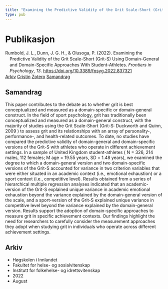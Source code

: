 ```yaml
---
title: "Examining the Predictive Validity of the Grit Scale-Short (Grit-S) Using Domain-General and Domain-Specific Approaches With Student-Athletes"
type: pub
---
```

<h1>Publikasjon</h1>
<article id="csl-bib-container-JB2BFLP4" class="csl-bib-container">
  <div class="csl-bib-body" style="line-height: 1.35; padding-left: 1em; text-indent:-1em;">
  <div class="csl-entry">Rumbold, J. L., Dunn, J. G. H., &amp; Olusoga, P. (2022). Examining the Predictive Validity of the Grit Scale-Short (Grit-S) Using Domain-General and Domain-Specific Approaches With Student-Athletes. <i>Frontiers in Psychology</i>, <i>13</i>. <a href="https://doi.org/10.3389/fpsyg.2022.837321">https://doi.org/10.3389/fpsyg.2022.837321</a></div>
</div>
  <div class="csl-bib-buttons">
    <a href="#taxonomy-article-JB2BFLP4" class="csl-bib-button">Arkiv</a>
    <a href="https://app.cristin.no/results/show.jsf?id=2045926" alt="Cristin URL" class="csl-bib-button">Cristin</a>
    <a href="http://zotero.org/groups/5022929/items/JB2BFLP4" alt="Zotero URL" class="csl-bib-button">Zotero</a>
    <a href="#abstract-article-JB2BFLP4" class="csl-bib-button">Samandrag</a>
  </div>
  <div id="csl-bib-meta-container-JB2BFLP4"></div>
</article>
<div id="csl-bib-meta-JB2BFLP4" class="csl-bib-meta">
  <article id="abstract-article-JB2BFLP4" class="abstract-article">
    <h1>Samandrag</h1>
    This paper contributes to the debate as to whether grit is best conceptualized and measured as a domain-specific or domain-general construct. In the field of sport psychology, grit has traditionally been conceptualized and measured as a domain-general construct, with the majority of studies using the Grit Scale-Short (Grit-S: Duckworth and Quinn, 2009 ) to assess grit and its relationships with an array of personality-, performance-, and health-related outcomes. To date, no studies have compared the predictive validity of domain-general and domain-specific versions of the Grit-S with athletes who operate in different achievement settings. In a sample of United Kingdom student-athletes ( N = 326, 214 males, 112 females; M age = 19.55 years, SD = 1.48 years), we examined the degree to which a domain-general version and two domain-specific versions of the Grit-S accounted for variance in two criterion variables that were either situated in an academic context (i.e., emotional exhaustion) or a sport context (i.e., competitive level). Results obtained from a series of hierarchical multiple regression analyses indicated that an academic-version of the Grit-S explained unique variance in academic emotional exhaustion beyond the variance explained by the domain-general version of the scale, and a sport-version of the Grit-S explained unique variance in competitive level beyond the variance explained by the domain-general version. Results support the adoption of domain-specific approaches to measure grit in specific achievement contexts. Our findings highlight the need for researchers to carefully consider the measurement approaches they adopt when studying grit in individuals who operate across different achievement settings.
  </article>
  <article id="taxonomy-article-JB2BFLP4" class="taxonomy-article">
    <h1>Arkiv</h1>
    <ul>
      <li>Høgskolen i Innlandet</li>
      <li>Fakultet for helse- og sosialvitenskap</li>
      <li>Institutt for folkehelse- og idrettsvitenskap</li>
      <li>2022</li>
      <li>August</li>
    </ul>
  </article>
</div>
